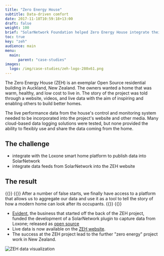 ```yaml
---
title: "Zero Energy House"
subtitle: Data-driven comfort
date: 2017-11-18T10:59:18+13:00
draft: false
weight: 100
brief: "SolarNetwork Foundation helped Zero Energy House integrate their building management system with SolarNetwork to enable real-time sharing of the house's energy environment."
toc: true
key: "zeh"
audience: main
menu:
  main:
      parent: "case-studies"
images:
  logo: /img/case-studies/zeh-logo-280x61.png
---
```

The Zero Energy House (ZEH) is an exemplar Open Source residential building in Auckland, New
Zealand. The owners wanted a home that was warm, healthy, and low cost to live in. The story of the
project was told through a website, videos, and live data with the aim of inspiring and enabling
others to build better homes.

The live performance data from the house's control and monitoring system needed to be incorporated
into the project's website and other media. Many cloud-based data logging solutions were tested, but
none provided the ability to flexibly use and share the data coming from the home.

## The challenge

 * integrate with the Loxone smart home platform to publish data into SolarNetwork
 * integrate data feeds from SolarNetwork into the ZEH website

## The result

{{<quote-bar>}}
{{<quote url="https://zeroenergyhouse.co.nz/" cite="Shay Brazier, ZEH owner">}}
After a number of false starts, we finally have access to a platform that allows us to aggregate our
data and use it as a tool to tell the story of how a modern home can look after its occupants.
{{</quote>}}
{{</quote-bar>}}

 * [Evident](https://www.evident.co.nz/), the business that started off the back of the ZEH project,
   funded the development of a SolarNetwork plugin to capture data from Loxone; released as
   [open source](https://github.com/evidentlimited/solarnetwork-loxone/)
 * Live data is now available on the
   [ZEH website](https://zeroenergyhouse.co.nz/energy/).
 * The success at the ZEH project lead to the further "zero energy" project work in New Zealand.

![ZEH data visualization](/img/case-studies/zeh-website-data-840x318.png)
